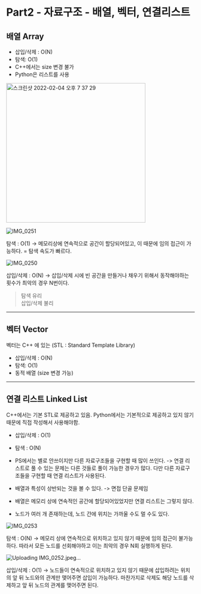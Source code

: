 # Part2 - 자료구조 - 배열, 벡터, 연결리스트

## 배열 Array
* 삽입/삭제 : O(N)
* 탐색: O(1)
* C++에서는 size 변경 불가
* Python은 리스트를 사용
<img width="372" alt="스크린샷 2022-02-04 오후 7 37 29" src="https://user-images.githubusercontent.com/61059893/152524823-b70aee9c-0481-4f1b-8666-d774fff36738.png">


![IMG_0251](https://user-images.githubusercontent.com/61059893/152524834-92738efe-61ac-4030-a648-8ab0b8a0b6fd.jpeg)

탐색 : O(1)
-> 메모리상에 연속적으로 공간이 할당되어있고, 이 때문에 임의 접근이 가능하다. = 탐색 속도가 빠르다.

![IMG_0250](https://user-images.githubusercontent.com/61059893/152524867-bb4d2536-0062-46be-ba1f-6095e4cdd547.jpeg)

삽입/삭제 : O(N)
-> 삽입/삭제 시에 빈 공간을 만들거나 채우기 위해서 동작해야하는 횟수가 최악의 경우 N번이다.

> 탐색 유리  
> 삽입/삭제 불리  

- - - -

## 벡터 Vector
벡터는 C++ 에 있는 (STL : Standard Template Library)

* 삽입/삭제 : O(N)
* 탐색: O(1)
* 동적 배열 (size 변경 가능)


- - - -

## 연결 리스트 Linked List
C++에서는 기본 STL로 제공하고 있음.
Python에서는 기본적으로 제공하고 있지 않기 때문에 직접 작성해서 사용해야함.

* 삽입/삭제 : O(1)
* 탐색 : O(N)
* PS에서는 별로 안쓰이지만 다른 자료구조들을 구현할 때 많이 쓰인다. -> 연결 리스트로 풀 수 있는 문제는 다른 것들로 풀이 가능한 경우가 많다. 다만 다른 자료구조들을 구현할 때 연결 리스트가 사용된다.
* 배열과 특성이 상반되는 것을 볼 수 있다. -> 면접 단골 문제임


* 배열은 메모리 상에 연속적인 공간에 할당되어있었지만 연결 리스트는 그렇지 않다.
* 노드가 여러 개 존재하는데, 노드 간에 위치는 가까울 수도 멀 수도 있다.

![IMG_0253](https://user-images.githubusercontent.com/61059893/152524897-62a5014c-6ca4-4b6f-92f3-2750378c9322.jpeg)

탐색 : O(N)
-> 메모리 상에 연속적으로 위치하고 있지 않기 때문에 임의 접근이 불가능하다. 따라서 모든 노드를 선회해야하고 이는 최악의 경우 N회 실행하게 된다.

![Uploading IMG_0252.jpeg…]()

삽입/삭제 : O(1)
-> 노드들이 연속적으로 위치하고 있지 않기 때문에 삽입하려는 위치의 앞 뒤 노드와의 관계만 맺어주면 삽입이 가능하다. 마찬가지로 삭제도 해당 노드를 삭제하고 앞 뒤 노드의 관계를 맺어주면 된다.



